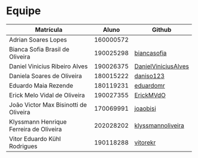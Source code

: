 # Equipe


| Matrícula  | Aluno   | Github  |
| -- | -- | -- |
| Adrian Soares Lopes | 160000572 | 
| Bianca Sofia Brasil de Oliveira | 190025298 |[biancasofia](https://github.com/biancasofia) |
| Daniel Vinicius Ribeiro Alves | 190026375 | [DanielViniciusAlves](https://github.com/DanielViniciusAlves)|
| Daniela Soares de Oliveira | 180015222 | [daniso123](https://github.com/daniso123)|
| Eduardo Maia Rezende | 180119231 | [eduardomr](https://github.com/eduardomr) |
| Erick Melo Vidal de Oliveira | 190027355 | [ErickMVdO](https://github.com/ErickMVdO)|
| João Victor Max Bisinotti de Oliveira | 170069991 | [joaobisi](https://github.com/joaobisi)|
| Klyssmann Henrique Ferreira de Oliveira | 202028202 | [klyssmannoliveira](https://github.com/klyssmannoliveira)|
| Vitor Eduardo Kühl Rodrigues | 190118288 | [vitorekr](https://github.com/vitorekr) |
